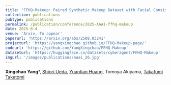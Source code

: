 ```yaml
---
title: "FFHQ-Makeup: Paired Synthetic Makeup Dataset with Facial Consistency Across Multiple Styles"
collection: publications
pubtype: publications
permalink: /publication/conference/2025-AAAI-ffhq-makeup
date: 2025-8-4
venue: 'Arxiv, To appear'
paperurl: 'https://arxiv.org/abs/2508.03241'
projecturl: 'https://yangxingchao.github.io/FFHQ-Makeup-page/'
codeurl: 'https://github.com/YangXingchao/FFHQ-Makeup'
dataseturl: 'https://huggingface.co/datasets/cyberagent/FFHQ-Makeup'
imgurl: '/images/publications/aaai_26.jpg'
---
```


**Xingchao Yang***, [Shiori Ueda](https://sh1027.github.io/en), [Yuantian Huang](https://sky24h.github.io/), Tomoya Akiyama, [Takafumi Taketomi](https://taketomitakafumi.sakura.ne.jp/web/en/)